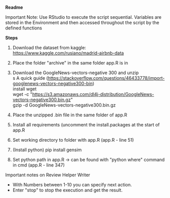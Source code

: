 **Readme**


Important Note: Use RStudio to execute the script sequential. Variables are stored in the Environment and then accessed throughout the script by the defined functions

**Steps**

1) Download the dataset from kaggle: https://www.kaggle.com/rusiano/madrid-airbnb-data
2) Place the folder "archive" in the same folder app.R is in
3) Download the GoogleNews-vectors-negative 300 and unzip <br/>s
	A quick guide (https://stackoverflow.com/questions/46433778/import-googlenews-vectors-negative300-bin) <br/>
	install wget <br/>
	wget -c "https://s3.amazonaws.com/dl4j-distribution/GoogleNews-vectors-negative300.bin.gz" <br/>
	gzip -d GoogleNews-vectors-negative300.bin.gz <br/>

4) Place the unzipped .bin file in the same folder of app.R 
5) Install all requirements (uncomment the install.packages at the start of app.R
6) Set working directory to folder with app.R (app.R - line 51)
7) (Install python) pip install gensim
8) Set python path in app.R -> can be found with "python where" command in cmd (app.R - line 347)

Important notes on Review Helper Writer

- With Numbers between 1-10 you can specify next action. 
- Enter "stop" to stop the execution and get the result.